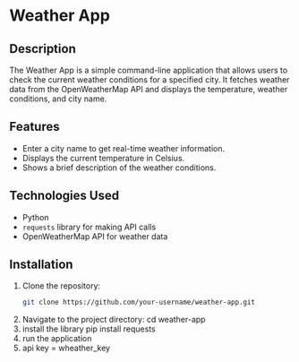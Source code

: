 # Weather App

## Description
The Weather App is a simple command-line application that allows users to check the current weather conditions for a specified city. It fetches weather data from the OpenWeatherMap API and displays the temperature, weather conditions, and city name.

## Features
- Enter a city name to get real-time weather information.
- Displays the current temperature in Celsius.
- Shows a brief description of the weather conditions.

## Technologies Used
- Python
- `requests` library for making API calls
- OpenWeatherMap API for weather data

## Installation

1. Clone the repository:
   ```bash
   git clone https://github.com/your-username/weather-app.git
2. Navigate to the project directory:
   cd weather-app
3. install the library
   pip install requests
4. run the application
5. api key = wheather_key

